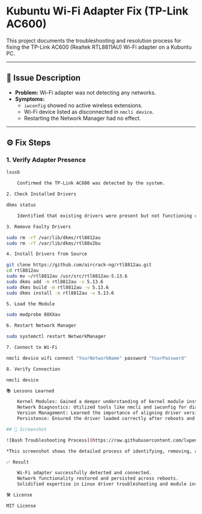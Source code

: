 # Kubuntu Wi-Fi Adapter Fix (TP-Link AC600)

This project documents the troubleshooting and resolution process for fixing the TP-Link AC600 (Realtek RTL8811AU) Wi-Fi adapter on a Kubuntu PC.

---

## 🚨 Issue Description

- **Problem:** Wi-Fi adapter was not detecting any networks.
- **Symptoms:**
  - `iwconfig` showed no active wireless extensions.
  - Wi-Fi device listed as disconnected in `nmcli device`.
  - Restarting the Network Manager had no effect.

---

## ⚙️ Fix Steps

### 1. Verify Adapter Presence

```bash
lsusb

    Confirmed the TP-Link AC600 was detected by the system.

2. Check Installed Drivers

dkms status

    Identified that existing drivers were present but not functioning correctly.

3. Remove Faulty Drivers

sudo rm -rf /var/lib/dkms/rtl8812au
sudo rm -rf /var/lib/dkms/rtl88x2bu

4. Install Drivers from Source

git clone https://github.com/aircrack-ng/rtl8812au.git
cd rtl8812au
sudo mv ~/rtl8812au /usr/src/rtl8812au-5.13.6
sudo dkms add -m rtl8812au -v 5.13.6
sudo dkms build -m rtl8812au -v 5.13.6
sudo dkms install -m rtl8812au -v 5.13.6

5. Load the Module

sudo modprobe 88XXau

6. Restart Network Manager

sudo systemctl restart NetworkManager

7. Connect to Wi-Fi

nmcli device wifi connect "YourNetworkName" password "YourPassword"

8. Verify Connection

nmcli device

📚 Lessons Learned

    Kernel Modules: Gained a deeper understanding of kernel module installation and troubleshooting with DKMS.
    Network Diagnostics: Utilized tools like nmcli and iwconfig for diagnosing network issues.
    Version Management: Learned the importance of aligning driver versions with Linux kernel versions.
    Persistence: Ensured the driver loaded correctly after reboots and was persistent across sessions.

## 📸 Screenshot

![Bash Troubleshooting Process](https://raw.githubusercontent.com/lupenox/kubuntu-wifi-fix/main/images/SC_Bash_CL.png)

*This screenshot shows the detailed process of identifying, removing, and reinstalling drivers to restore Wi-Fi functionality.*

✅ Result

    Wi-Fi adapter successfully detected and connected.
    Network functionality restored and persisted across reboots.
    Solidified expertise in Linux driver troubleshooting and module installation.

🛠️ License

MIT License

